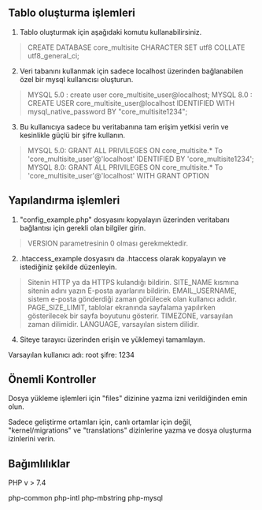 ## Tablo oluşturma işlemleri

 1. Tablo oluşturmak için aşağıdaki komutu kullanabilirsiniz.

> CREATE DATABASE core_multisite CHARACTER SET utf8 COLLATE utf8_general_ci;

  2. Veri tabanını kullanmak için sadece localhost üzerinden bağlanabilen özel bir mysql kullanıcısı oluşturun.
    
   

> MYSQL 5.0 : create user core_multisite_user@localhost;
> MYSQL 8.0 : CREATE USER core_multisite_user@localhost IDENTIFIED WITH mysql_native_password BY "core_multisite1234";

    
      
    
  3. Bu kullanıcıya sadece bu veritabanına tam erişim yetkisi verin ve kesinlikle güçlü bir şifre kullanın.
    
    

> MYSQL 5.0: GRANT ALL PRIVILEGES ON core_multisite.* To 'core_multisite_user'@'localhost' IDENTIFIED BY  'core_multisite1234';
> MYSQL 8.0: GRANT ALL PRIVILEGES ON core_multisite.* To 'core_multisite_user'@'localhost' WITH GRANT OPTION

    
      
  ## Yapılandırma işlemleri
   1. "config_example.php" dosyasını kopyalayın üzerinden veritabanı bağlantısı için gerekli olan bilgiler girin.

> VERSION parametresinin 0 olması gerekmektedir.

    
   2. .htaccess_example dosyasını da .htaccess olarak kopyalayın ve istediğiniz şekilde düzenleyin.

> Sitenin HTTP ya da HTTPS kulandığı bildirin.
> SITE_NAME kısmına sitenin adını yazın
> E-posta ayarlarını bildirin.
> EMAIL_USERNAME, sistem e-posta gönderdiği zaman görülecek olan kullanıcı adıdır.
>PAGE_SIZE_LIMIT, tablolar ekranında sayfalama yapılırken gösterilecek bir sayfa boyutunu gösterir.
>TIMEZONE, varsayılan zaman dilimidir.
> LANGUAGE, varsayılan sistem dilidir.

    
   4. Siteye tarayıcı üzerinden erişin ve yüklemeyi tamamlayın.
    
    
   Varsayılan kullanıcı adı: root şifre: 1234
   
     
   ## Önemli Kontroller
   Dosya yükleme işlemleri için "files" dizinine yazma izni
   verildiğinden emin olun.
   
   Sadece geliştirme ortamları için, canlı ortamlar için değil,
   "kernel/migrations" ve "translations" dizinlerine yazma ve dosya
   oluşturma izinlerini verin.

  ## Bağımlılıklar
  PHP v > 7.4

  php-common
  php-intl
  php-mbstring
  php-mysql